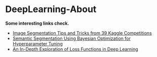 # DeepLearning-About
**Some interesting links check.**
- [Image Segmentation Tips and Tricks from 39 Kaggle Competitions](https://neptune.ai/blog/image-segmentation-tips-and-tricks-from-kaggle-competitions)
- [Semantic Segmentation Using Bayesian Optimization for Hyperparameter Tuning](https://amitp-ai.medium.com/fcn-571881788e70)
- [An In-Depth Exploration of Loss Functions in Deep Learning](https://www.linkedin.com/pulse/in-depth-exploration-loss-functions-deep-learning-kiran-dev-yadav/)
